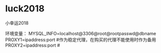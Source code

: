# luck2018
小幸运2018

环境变量：
MYSQL_INFO=localhost@3306@root@rootpasswd@dbname
PROXY1=ipaddress:port #作为稳定代理，在购买的代理不能使用时作为备用
PROXY2=ipaddress:port #

